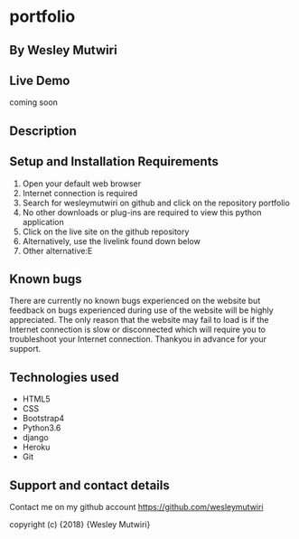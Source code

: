 # portfolio
## By **Wesley Mutwiri**
## Live Demo
coming soon
## Description

## Setup and Installation Requirements
1. Open your default web browser
2. Internet connection is required
3. Search for wesleymutwiri on github and click on the repository portfolio
4. No other downloads or plug-ins are required to view this python application
5. Click on the live site on the github repository
6. Alternatively, use the livelink found down below
7. Other alternative:E


## Known bugs
There are currently no known bugs experienced on the website but feedback on bugs experienced during use of the website will be highly appreciated. The only reason that the website may fail to load is if the Internet connection is slow or disconnected which will require you to troubleshoot your Internet connection. Thankyou in advance for your support.

## Technologies used
* HTML5
* CSS
* Bootstrap4
* Python3.6
* django
* Heroku
* Git

## Support and contact details
Contact me on my github account
<https://github.com/wesleymutwiri>

copyright (c) {2018} {Wesley Mutwiri}
